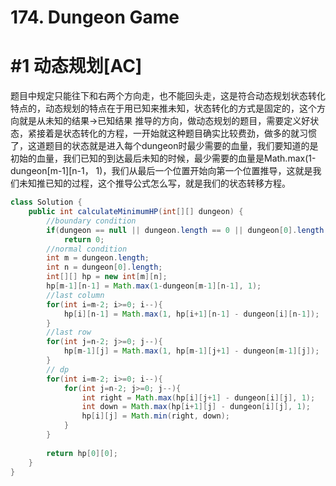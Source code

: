 # 174. Dungeon Game

# #1 动态规划[AC]

题目中规定只能往下和右两个方向走，也不能回头走，这是符合动态规划状态转化特点的，动态规划的特点在于用已知来推未知，状态转化的方式是固定的，这个方向就是从未知的结果->已知结果 推导的方向，做动态规划的题目，需要定义好状态，紧接着是状态转化的方程，一开始就这种题目确实比较费劲，做多的就习惯了，这道题目的状态就是进入每个dungeon时最少需要的血量，我们要知道的是初始的血量，我们已知的到达最后未知的时候，最少需要的血量是Math.max(1-dungeon[m-1][n-1， 1)，我们从最后一个位置开始向第一个位置推导，这就是我们未知推已知的过程，这个推导公式怎么写，就是我们的状态转移方程。

```java
class Solution {
    public int calculateMinimumHP(int[][] dungeon) {
        //boundary condition
        if(dungeon == null || dungeon.length == 0 || dungeon[0].length == 0)
            return 0;
        //normal condition
        int m = dungeon.length;
        int n = dungeon[0].length;
        int[][] hp = new int[m][n];
        hp[m-1][n-1] = Math.max(1-dungeon[m-1][n-1], 1);
        //last column
        for(int i=m-2; i>=0; i--){
            hp[i][n-1] = Math.max(1, hp[i+1][n-1] - dungeon[i][n-1]);
        }
        //last row
        for(int j=n-2; j>=0; j--){
            hp[m-1][j] = Math.max(1, hp[m-1][j+1] - dungeon[m-1][j]);
        }
        // dp
        for(int i=m-2; i>=0; i--){
            for(int j=n-2; j>=0; j--){
                int right = Math.max(hp[i][j+1] - dungeon[i][j], 1);
                int down = Math.max(hp[i+1][j] - dungeon[i][j], 1);
                hp[i][j] = Math.min(right, down);
            }
        }
        
        return hp[0][0];
    }
}
```


